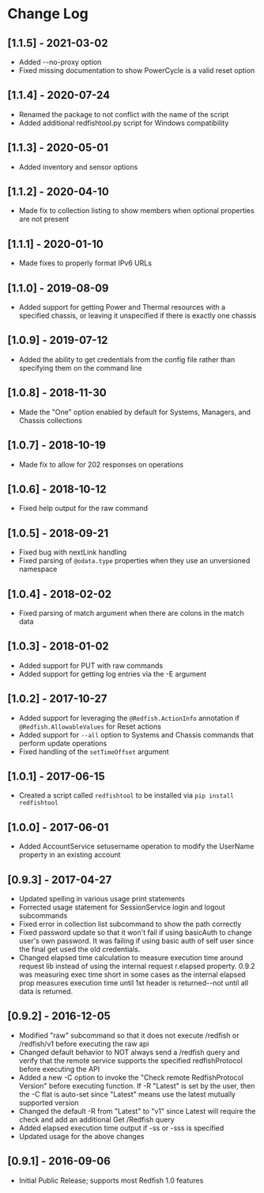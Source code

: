 # Change Log

## [1.1.5] - 2021-03-02
- Added --no-proxy option
- Fixed missing documentation to show PowerCycle is a valid reset option

## [1.1.4] - 2020-07-24
- Renamed the package to not conflict with the name of the script
- Added additional redfishtool.py script for Windows compatibility

## [1.1.3] - 2020-05-01
- Added inventory and sensor options

## [1.1.2] - 2020-04-10
- Made fix to collection listing to show members when optional properties are not present

## [1.1.1] - 2020-01-10
- Made fixes to properly format IPv6 URLs

## [1.1.0] - 2019-08-09
- Added support for getting Power and Thermal resources with a specified chassis, or leaving it unspecified if there is exactly one chassis

## [1.0.9] - 2019-07-12
- Added the ability to get credentials from the config file rather than specifying them on the command line

## [1.0.8] - 2018-11-30
- Made the "One" option enabled by default for Systems, Managers, and Chassis collections

## [1.0.7] - 2018-10-19
- Made fix to allow for 202 responses on operations

## [1.0.6] - 2018-10-12
- Fixed help output for the raw command

## [1.0.5] - 2018-09-21
- Fixed bug with nextLink handling
- Fixed parsing of `@odata.type` properties when they use an unversioned namespace

## [1.0.4] - 2018-02-02
- Fixed parsing of match argument when there are colons in the match data

## [1.0.3] - 2018-01-02
- Added support for PUT with raw commands
- Added support for getting log entries via the -E argument

## [1.0.2] - 2017-10-27
- Added support for leveraging the `@Redfish.ActionInfo` annotation if `@Redfish.AllowableValues` for Reset actions
- Added support for `--all` option to Systems and Chassis commands that perform update operations
- Fixed handling of the `setTimeOffset` argument

## [1.0.1] - 2017-06-15
- Created a script called `redfishtool` to be installed via `pip install redfishtool`

## [1.0.0] - 2017-06-01
- Added AccountService setusername operation to modify the UserName property in an existing account

## [0.9.3] - 2017-04-27
- Updated spelling in various usage print statements
- Forrected usage statement for SessionService login and logout subcommands
- Fixed error in collection list subcommand to show the path correctly
- Fixed password update so that it won't fail if using basicAuth to change user's own password.  It was failing if using basic auth of self user since the final get used the old credentials.
- Changed elapsed time calculation to measure execution time around request lib instead of using the internal request r.elapsed property.   0.9.2 was measuring exec time short in some cases as the internal elapsed prop measures execution time until 1st header is returned--not until all data is returned.

## [0.9.2] - 2016-12-05
- Modified "raw" subcommand so that it does not execute /redfish or /redfish/v1 before executing the raw api
- Changed default behavior to NOT always send a /redfish query and verify that the remote service supports the specified redfishProtocol before executing the API
- Added a new -C option to invoke the "Check remote RedfishProtocol Version" before executing function.  If -R "Latest" is set by the user, then the -C flat is auto-set since "Latest" means use the latest mutually supported version
- Changed the default -R <redfishVersion> from "Latest" to "v1" since Latest will require the check and add an additional Get /Redfish query
- Added elapsed execution time output if -ss or -sss is specified
- Updated usage for the above changes

## [0.9.1] - 2016-09-06
- Initial Public Release; supports most Redfish 1.0 features
